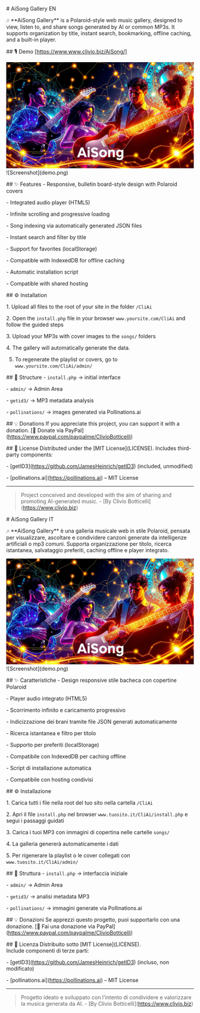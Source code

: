 \# AiSong Gallery EN

🎶 \*\*AiSong Gallery\*\* is a Polaroid-style web music gallery, designed to view, listen to, and share songs generated by AI or common MP3s. It supports organization by title, instant search, bookmarking, offline caching, and a built-in player.

\## 🎙️ Demo
\[https://www.www.clivio.biz/AiSong/]

![AiSong Gallery Cover](AiSong-cover-video.png)
!\[Screenshot](demo.png)

\## ✨ Features
\- Responsive, bulletin board-style design with Polaroid covers

\- Integrated audio player (HTML5)

\- Infinite scrolling and progressive loading

\- Song indexing via automatically generated JSON files

\- Instant search and filter by title

\- Support for favorites (localStorage)

\- Compatible with IndexedDB for offline caching

\- Automatic installation script

\- Compatible with shared hosting

\## ⚙️ Installation

1\. Upload all files to the root of your site in the folder `/CliAi`

2\. Open the `install.php` file in your browser `www.yoursite.com/CliAi` and follow the guided steps

3\. Upload your MP3s with cover images to the `songs/` folders

4\. The gallery will automatically generate the data.

5. To regenerate the playlist or covers, go to `www.yoursite.com/CliAi/admin/`

\## 🧱 Structure
\- `install.php` → initial interface

\- `admin/` → Admin Area

\- `getid3/` → MP3 metadata analysis

\- `pollinations/` → images generated via Pollinations.ai

\## 💡 Donations
If you appreciate this project, you can support it with a donation.
\[💖 Donate via PayPal](https://www.paypal.com/paypalme/ClivioBotticelli)

\## 📜 License
Distributed under the \[MIT License](LICENSE).
Includes third-party components:

\- \[getID3](https://github.com/JamesHeinrich/getID3) (included, unmodified)

\- \[pollinations.ai](https://pollinations.ai) – MIT License

---

> Project conceived and developed with the aim of sharing and promoting AI-generated music.
\- \[By Clivio Botticelli](https://www.clivio.biz)

\# AiSong Gallery IT

🎶 \*\*AiSong Gallery\*\* è una galleria musicale web in stile Polaroid, pensata per visualizzare, ascoltare e condividere canzoni generate da intelligenze artificiali o mp3 comuni. Supporta organizzazione per titolo, ricerca istantanea, salvataggio preferiti, caching offline e player integrato.

![Copertina AiSong Gallery](AiSong-cover-video.png)
!\[Screenshot](demo.png)

\## ✨ Caratteristiche
\- Design responsive stile bacheca con copertine Polaroid

\- Player audio integrato (HTML5)

\- Scorrimento infinito e caricamento progressivo

\- Indicizzazione dei brani tramite file JSON generati automaticamente

\- Ricerca istantanea e filtro per titolo

\- Supporto per preferiti (localStorage)

\- Compatibile con IndexedDB per caching offline

\- Script di installazione automatica

\- Compatibile con hosting condivisi


\## ⚙️ Installazione

1\. Carica tutti i file nella root del tuo sito nella cartella `/CliAi`

2\. Apri il file `install.php` nel browser `www.tuosito.it/CliAi/install.php` e segui i passaggi guidati

3\. Carica i tuoi MP3 con immagini di copertina nelle cartelle `songs/`

4\. La galleria genererà automaticamente i dati

5\. Per rigenerare la playlist o le cover collegati con `www.tuosito.it/CliAi/admin/`


\## 🧱 Struttura
\- `install.php` → interfaccia iniziale

\- `admin/` → Admin Area

\- `getid3/` → analisi metadata MP3

\- `pollinations/` → immagini generate via Pollinations.ai


\## 💡 Donazioni
Se apprezzi questo progetto, puoi supportarlo con una donazione.
\[💖 Fai una donazione via PayPal](https://www.paypal.com/paypalme/ClivioBotticelli)


\## 📜 Licenza
Distribuito sotto \[MIT License](LICENSE).  
Include componenti di terze parti:

\- \[getID3](https://github.com/JamesHeinrich/getID3) (incluso, non modificato)

\- \[pollinations.ai](https://pollinations.ai) – MIT License

---

> Progetto ideato e sviluppato con l'intento di condividere e valorizzare la musica generata da AI.
\- \[By Clivio Botticelli](https://www.clivio.biz)
